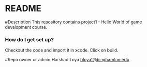 # README #

#Description
This repository contains project1 - Hello World of game development course.

### How do I get set up? ###

Checkout the code and import it in xcode.
Click on build.

#Repo owner or admin
Harshad Loya
hloya1@binghamton.edu